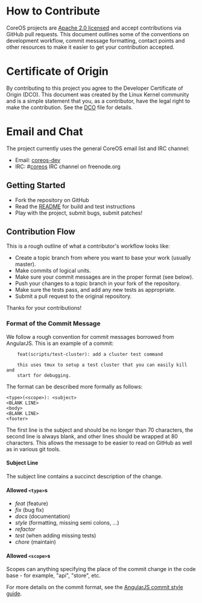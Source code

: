# How to Contribute

CoreOS projects are [Apache 2.0 licensed](LICENSE) and accept contributions via
GitHub pull requests.  This document outlines some of the conventions on
development workflow, commit message formatting, contact points and other
resources to make it easier to get your contribution accepted.

# Certificate of Origin

By contributing to this project you agree to the Developer Certificate of
Origin (DCO). This document was created by the Linux Kernel community and is a
simple statement that you, as a contributor, have the legal right to make the
contribution. See the [DCO](DCO) file for details.

# Email and Chat

The project currently uses the general CoreOS email list and IRC channel:
- Email: [coreos-dev](https://groups.google.com/forum/#!forum/coreos-dev)
- IRC: #[coreos](irc://irc.freenode.org:6667/#coreos) IRC channel on freenode.org

## Getting Started

- Fork the repository on GitHub
- Read the [README](README.md) for build and test instructions
- Play with the project, submit bugs, submit patches!

## Contribution Flow

This is a rough outline of what a contributor's workflow looks like:

- Create a topic branch from where you want to base your work (usually master).
- Make commits of logical units.
- Make sure your commit messages are in the proper format (see below).
- Push your changes to a topic branch in your fork of the repository.
- Make sure the tests pass, and add any new tests as appropriate.
- Submit a pull request to the original repository.

Thanks for your contributions!

### Format of the Commit Message

We follow a rough convention for commit messages borrowed from AngularJS. This
is an example of a commit:

```
    feat(scripts/test-cluster): add a cluster test command

    this uses tmux to setup a test cluster that you can easily kill and
    start for debugging.
```

The format can be described more formally as follows:

```
<type>(<scope>): <subject>
<BLANK LINE>
<body>
<BLANK LINE>
<footer>
```

The first line is the subject and should be no longer than 70 characters, the
second line is always blank, and other lines should be wrapped at 80 characters.
This allows the message to be easier to read on GitHub as well as in various
git tools.

#### Subject Line

The subject line contains a succinct description of the change.

#### Allowed `<type>`s
- *feat* (feature)
- *fix* (bug fix)
- *docs* (documentation)
- *style* (formatting, missing semi colons, …)
- *refactor*
- *test* (when adding missing tests)
- *chore* (maintain)

#### Allowed `<scope>`s

Scopes can anything specifying the place of the commit change in the code base - 
for example, "api", "store", etc.


For more details on the commit format, see the [AngularJS commit style
guide](https://docs.google.com/a/coreos.com/document/d/1QrDFcIiPjSLDn3EL15IJygNPiHORgU1_OOAqWjiDU5Y/edit#).
